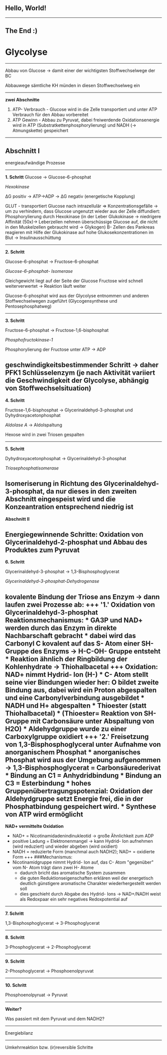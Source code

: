 ## Hello, World!

---

## The End :)


Glycolyse
================================
---

Abbau von Glucose -> damit einer der wichtigsten Stoffwechselwege der BC

Abbauwege sämtliche KH münden in diesen Stoffwechselweg ein

---

**zwei Abschnitte**

1. ATP- Verbrauch - Glucose wird in die Zelle transportiert und unter ATP Verbrauch für den Abbau vorbereitet
2. ATP Gewinn - Abbau zu Pyruvat, dabei freiwerdende Oxidationsenergie wird in ATP (Substratkettenphosphorylierung) und NADH (-> Atmungskette) gespeichert


---

**Abschnitt I**
--------------------------
energieaufwändige Prozesse

---
**1. Schritt**
Glucose -> Glucose-6-phosphat

*Hexokinase*

ΔG positiv -> ATP->ADP -> ΔG negativ (energetische Kopplung)

GLUT - transportiert Glucose nach intrazellulär
=> Konzentrationsgefälle
-> um zu verhindern, dass Glucose ungenutzt wieder aus der Zelle diffundiert: Phosphorylierung
durch Hexokinase (in der Leber Glukokinase -> niedrigere Affinität (50x)-> Leberzellen nehmen überschüssige Glucose auf, die nicht in den Muskelzellen gebraucht wird -> Glykogen)
B- Zellen des Pankreas reagieren mit Hilfe der Glukokinase auf hohe Glukosekonzentrationen im Blut -> Insulinausschüttung

---

**2. Schritt**

Glucose-6-phosphat -> Fructose-6-phosphat

*Glucose-6-phosphat- Isomerase*

Gleichgewicht liegt auf der Seite der Glucose
Fructose wird schnell weiterverwertet -> Reaktion läuft weiter

Glucose-6-phosphat wird aus der Glycolyse entnommen und anderen Stoffwechselwegen zugeführt (Glycogensynthese und Pentosephosphatweg)

---
**3. Schritt**

Fructose-6-phosphat -> Fructose-1,6-bisphosphat

*Phosphofructokinase-1*

Phosphorylierung der Fructose unter ATP -> ADP

geschwindigkeitsbestimmender Schritt -> daher PFK1 Schlüsselenzym (je nach Aktivität variiert die Geschwindigkeit der Glycolyse, abhängig von Stoffwechselsituation)
---
**4. Schritt**

Fructose-1,6-bisphosphat -> Glycerinaldehyd-3-phosphat und Dyhydroxyacetonphosphat

*Aldolase A* -> Aldolspaltung

Hexose wird in zwei Triosen gespalten

---
**5. Schritt**

Dyhydroxyacetonphosphat -> Glycerinaldehyd-3-phosphat

*Triosephosphatisomerase*

 Isomeriserung in Richtung des Glycerinaldehyd-3-phosphat, da nur dieses in den zweiten Abschnitt eingespeist wird und die Konzeantration entsprechend niedrig ist
---
**Abschnitt II**

Energiegewinnende Schritte:
Oxidation von Glycerinaldehyd-2-phosphat
und Abbau des Produktes zum Pyruvat
---
**6. Schritt**

Glycerinaldehyd-3-phosphat -> 1,3-Bisphosphoglycerat

*Glycerinaldehyd-3-phosphat-Dehydrogenase*

kovalente Bindung der Triose ans Enzym
-> dann laufen zwei Prozesse ab:
+++
  '1.' Oxidation von Glycerinaldehyd-3-phosphat
		Reaktionsmechanismus:
		* GA3P und NAD+ werden durch das Enzym in direkte Nachbarschaft gebracht
		* dabei wird das Carbonyl C kovalent auf das S- Atom einer SH-Gruppe des Enzyms -> H-C-OH- Gruppe entsteht
		* Reaktion ähnlich der Ringbildung der Kohlenhydrate -> Thiohalbacetal
+++
		**Oxidation**: NAD+ nimmt Hydrid- Ion (H-)
		* C- Atom stellt seine vier Bindungen wieder her: O bildet zweite Bindung aus, dabei wird ein Proton abgespalten und eine  Carbonylverbindung ausgebildet
		* NADH und H+ abgespalten
		* Thioester (statt Thiohalbacetal)
      * (Thioester= Reaktion von SH- Gruppe mit Carbonsäure unter Abspaltung von H2O)
		* Aldehydgruppe wurde zu einer Carboxylgruppe oxidiert
+++
	'2.' Freisetzung von 1,3-Bisphosphoglyceral unter Aufnahme von anorganischem Phosphat
		* anorganisches Phosphat wird aus der Umgebung aufgenommen
		-> 1,3-Bisphosphoglycerat = Carbonsäurederivat
			* Bindung an C1 = Anhydridbindung
			* Bindung an C3 =  Esterbindung
		* hohes Gruppenübertragungspotenzial: Oxidation der Aldehydgruppe setzt Energie frei, die in der Phosphatbindung gespeichert wird.
    * Synthese von ATP wird ermöglicht
---
**NAD+ vermittelte Oxidation**
- NAD+ = Nicotinamidadenindinukleotid -> große Ähnlichkeit zum ADP
- positive Ladung = Elektronenmangel -> kann Hydrid- Ion aufnehmen (wird reduziert) und wieder abgeben (wird oxidiert)
- NADH = reduzierte Form (manchmal auch NADH2); NAD+ = oxidierte Form
+++
###Mechanismus:
- Nicotinamidgruppe nimmt Hydrid- Ion auf, das C- Atom "gegenüber" vom N- Atom trägt dann zwei H- Atome
	- dadurch bricht das aromatische System zusammen
	- die guten Reduktionseigenschaften erklären weil der energetisch deutlich günstigere aromatische Charakter wiederhergestellt werden soll
	- dies geschieht durch Abgabe des Hydrid- Ions
	-> NAD+/NADH weist als Redoxpaar ein sehr negatives Redoxpotential auf
---
**7. Schritt**

1,3-Bisphosphoglycerat -> 3-Phosphoglycerat

---
**8. Schritt**

3-Phosphoglycerat -> 2-Phosphoglycerat

---
**9. Schritt**

2-Phosphoglycerat -> Phosphoenolpyruvat

---
**10. Schritt**

Phosphoenolpyruat -> Pyruvat

---
**Weiter?**

Was passiert mit dem Pyruvat und dem NADH2?

---

Energiebilanz

---
Umkehrreaktion bzw. (ir)reversible Schritte
